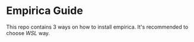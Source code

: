 # Empirica Guide

This repo contains 3 ways on how to install empirica. It's recommended to choose *WSL* way.
